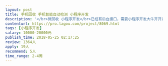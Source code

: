 ```yaml
---                
layout: post       
title: 手机回收 手机智能自动检测 小程序开发           
description: '</br>微回收 小程序开发</br>已经有后台接口，需要小程序开发大牛开开发小程序。</br>参考www.aihuishou.com  、同城帮、www.huishoubao.com</br>'     
contenturl: https://pro.lagou.com/project/8069.html      
tags: [小程序开发]            
salary: 10000-20000元          
publish_time: 2018-05-25 02:17:25         
review: 1364人                   
apply: 19人                   
recommend: 5人                   
time_range: 2-4周              
---                 
```

